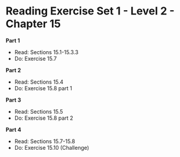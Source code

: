 # Reading Exercise Set 1 - Level 2 - Chapter 15

**Part 1**  

- Read: Sections 15.1-15.3.3
- Do: Exercise 15.7


**Part 2**  

- Read: Sections 15.4
- Do: Exercise 15.8 part 1


**Part 3**  

- Read: Sections 15.5
- Do: Exercise 15.8 part 2

**Part 4**  

- Read: Sections 15.7-15.8
- Do: Exercise 15.10 (Challenge)


	 
